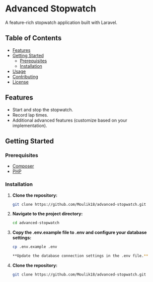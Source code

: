 # Advanced Stopwatch

A feature-rich stopwatch application built with Laravel.

## Table of Contents

- [Features](#features)
- [Getting Started](#getting-started)
  - [Prerequisites](#prerequisites)
  - [Installation](#installation)
- [Usage](#usage)
- [Contributing](#contributing)
- [License](#license)

## Features

- Start and stop the stopwatch.
- Record lap times.
- Additional advanced features (customize based on your implementation).

## Getting Started

### Prerequisites

- [Composer](https://getcomposer.org/)
- [PHP](https://www.php.net/)

### Installation

1. **Clone the repository:**

   ```bash
   git clone https://github.com/Moulik18/advanced-stopwatch.git

1. **Navigate to the project directory:**

   ```bash
   cd advanced-stopwatch


1. **Copy the .env.example file to .env and configure your database settings:**

   ```bash
   cp .env.example .env

   **Update the database connection settings in the .env file.**

1. **Clone the repository:**

   ```bash
   git clone https://github.com/Moulik18/advanced-stopwatch.git
